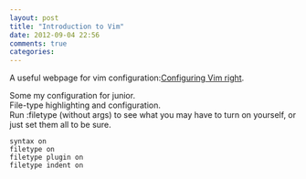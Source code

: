 ```yaml
---
layout: post
title: "Introduction to Vim"
date: 2012-09-04 22:56
comments: true
categories: 
---
```

A useful webpage for vim configuration:[Configuring Vim right](http://items.sjbach.com/319/configuring-vim-right "Configuring Vim right").

Some my configuration for junior.  
File-type highlighting and configuration.  
Run :filetype (without args) to see what you may have to turn on yourself, or just set them all to be sure.

    syntax on
    filetype on
    filetype plugin on
    filetype indent on
